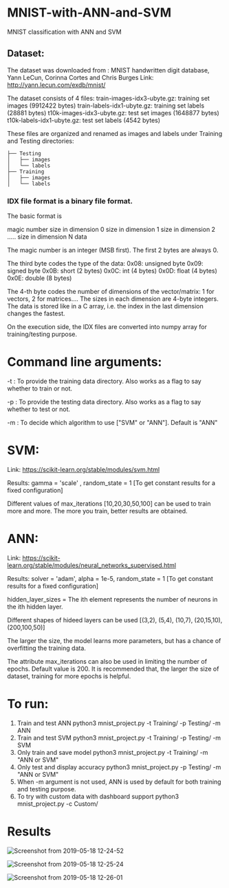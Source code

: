 # MNIST-with-ANN-and-SVM
MNIST classification with ANN and SVM

## Dataset:
The dataset was downloaded from :
MNIST handwritten digit database, Yann LeCun, Corinna Cortes and Chris Burges
Link: http://yann.lecun.com/exdb/mnist/

The dataset consists of 4 files:
train-images-idx3-ubyte.gz:  training set images (9912422 bytes)
train-labels-idx1-ubyte.gz:  training set labels (28881 bytes)
t10k-images-idx3-ubyte.gz:   test set images (1648877 bytes)
t10k-labels-idx1-ubyte.gz:   test set labels (4542 bytes) 

These files are organized and renamed as images and labels under Training and Testing directories:
```
├── Testing
│   ├── images
│   └── labels
├── Training
│   ├── images
│   └── labels
```
### IDX file format is a binary file format.
The basic format is

magic number
 size in dimension 0
 size in dimension 1
 size in dimension 2
 …..
 size in dimension N
 data

The magic number is an integer (MSB first). The first 2 bytes are always 0.

The third byte codes the type of the data:
 0x08: unsigned byte
 0x09: signed byte
 0x0B: short (2 bytes)
 0x0C: int (4 bytes)
 0x0D: float (4 bytes)
 0x0E: double (8 bytes)

The 4-th byte codes the number of dimensions of the vector/matrix: 1 for vectors, 2 for matrices….
The sizes in each dimension are 4-byte integers.
The data is stored like in a C array, i.e. the index in the last dimension changes the fastest.

On the execution side, the IDX files are converted into numpy array for training/testing purpose.

# Command line arguments:
-t : To provide the training data directory. Also works as a flag to say whether to train or not.

-p : To provide the testing data directory. Also works as a flag to say whether to test or not.

-m : To decide which algorithm to use ["SVM" or "ANN"]. Default is "ANN"

# SVM: 
Link: https://scikit-learn.org/stable/modules/svm.html

Results: gamma = 'scale' , random_state = 1 [To get constant results for a fixed configuration]

Different values of max_iterations [10,20,30,50,100] can be used to train more and more. The more you train, better results are obtained.

# ANN:
Link: https://scikit-learn.org/stable/modules/neural_networks_supervised.html

Results: solver = 'adam', alpha = 1e-5, random_state = 1 [To get constant results for a fixed configuration]

hidden_layer_sizes = The ith element represents the number of neurons in the ith hidden layer.

Different shapes of hideed layers can be used [(3,2), (5,4), (10,7), (20,15,10), (200,100,50)]

The larger the size, the model learns more parameters, but has a chance of overfitting the training data. 

The attribute max_iterations can also be used in limiting the number of epochs. Default value is 200. It is recommended that, the larger the size of dataset, training for more epochs is helpful.


# To run:
1. Train and test ANN
python3 mnist_project.py -t Training/ -p Testing/ -m ANN
2. Train and test SVM
python3 mnist_project.py -t Training/ -p Testing/ -m SVM
3. Only train and save model
python3 mnist_project.py -t Training/ -m "ANN or SVM"
4. Only test and display accuracy
python3 mnist_project.py -p Testing/ -m "ANN or SVM"
5. When -m argument is not used, ANN is used by default for both training and testing purpose.
6. To try with custom data with dashboard support
python3 mnist_project.py -c Custom/

# Results
![Screenshot from 2019-05-18 12-24-52](https://user-images.githubusercontent.com/33830482/57965900-57510d00-7968-11e9-81ab-c5b106ca192d.png)

![Screenshot from 2019-05-18 12-25-24](https://user-images.githubusercontent.com/33830482/57965908-7b145300-7968-11e9-84e7-984472a15136.png)

![Screenshot from 2019-05-18 12-26-01](https://user-images.githubusercontent.com/33830482/57965909-7b145300-7968-11e9-99cd-b6b9f94a9f4b.png)
